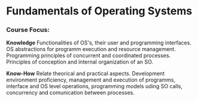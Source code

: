 # Fundamentals of Operating Systems

### Course Focus:

**Knowledge**
  Functionalities of OS's, their user and programming interfaces.
  OS abstractions for programm execution and resource management.
  Programming principles of concurrent and coordinated processes.
  Principles of conception and internal organization of an SO.


**Know-How**
  Relate theorical and practical aspects.
  Development environment proficiency, management and execution of programms, interface and OS level operations, programming models uding SO calls, concurrency and comunication between processes.